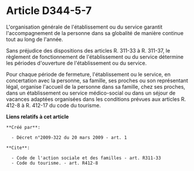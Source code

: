 # Article D344-5-7

L'organisation générale de l'établissement ou du service garantit l'accompagnement de la personne dans sa globalité de
manière continue tout au long de l'année. 

Sans préjudice des dispositions des articles R. 311-33 à R. 311-37, le règlement de fonctionnement de l'établissement ou du
service détermine les périodes d'ouverture de l'établissement ou du service. 

Pour chaque période de fermeture, l'établissement ou le service, en concertation avec la personne, sa famille, ses proches ou
son représentant légal, organise l'accueil de la personne dans sa famille, chez ses proches, dans un établissement ou service
médico-social ou dans un séjour de vacances adaptées organisées dans les conditions prévues aux articles R. 412-8 à R. 412-17
du code du tourisme.

**Liens relatifs à cet article**

	**Créé par**:

	  - Décret n°2009-322 du 20 mars 2009 - art. 1

	**Cite**:

	  - Code de l'action sociale et des familles - art. R311-33
	  - Code du tourisme. - art. R412-8
